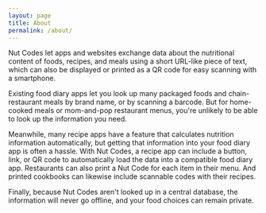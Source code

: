 ```yaml
---
layout: page
title: About
permalink: /about/
---
```


Nut Codes let apps and websites exchange data about the nutritional content of foods, recipes, and meals using a short URL-like piece of text, which can also be displayed or printed as a QR code for easy scanning with a smartphone. 

Existing food diary apps let you look up many packaged foods and chain-restaurant meals by brand name, or by scanning a barcode. But for home-cooked meals or mom-and-pop restaurant menus, you're unlikely to be able to look up the information you need. 

Meanwhile, many recipe apps have a feature that calculates nutrition information automatically, but getting that information into your food diary app is often a hassle. With Nut Codes, a recipe app can include a button, link, or QR code to automatically load the data into a compatible food diary app. Restaurants can also print a Nut Code for each item in their menu. And printed cookbooks can likewise include scannable codes with their recipes. 

Finally, because Nut Codes aren't looked up in a central database, the information will never go offline, and your food choices can remain private. 




